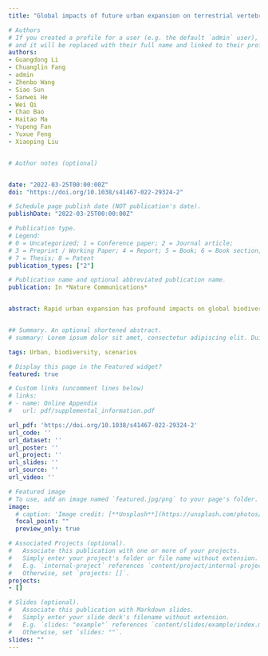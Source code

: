 ```yaml
---
title: "Global impacts of future urban expansion on terrestrial vertebrate diversity"

# Authors
# If you created a profile for a user (e.g. the default `admin` user), write the username (folder name) here 
# and it will be replaced with their full name and linked to their profile.
authors:
- Guangdong Li
- Chuanglin Fang
- admin
- Zhenbo Wang
- Siao Sun
- Sanwei He
- Wei Qi
- Chao Bao
- Haitao Ma
- Yupeng Fan
- Yuxue Feng
- Xiaoping Liu


# Author notes (optional)


date: "2022-03-25T00:00:00Z"
doi: "https://doi.org/10.1038/s41467-022-29324-2"

# Schedule page publish date (NOT publication's date).
publishDate: "2022-03-25T00:00:00Z"

# Publication type.
# Legend: 
# 0 = Uncategorized; 1 = Conference paper; 2 = Journal article;
# 3 = Preprint / Working Paper; 4 = Report; 5 = Book; 6 = Book section;
# 7 = Thesis; 8 = Patent
publication_types: ["2"]

# Publication name and optional abbreviated publication name.
publication: In *Nature Communications*


abstract: Rapid urban expansion has profound impacts on global biodiversity through habitat conversion, degradation, fragmentation, and species extinction. However, how future urban expansion will affect global biodiversity needs to be better understood. We contribute to filling this knowledge gap by combining spatially explicit projections of urban expansion under shared socioeconomic pathways (SSPs) with datasets on habitat and terrestrial biodiversity (amphibians, mammals, and birds). Overall, future urban expansion will lead to 11–33 million hectares of natural habitat loss by 2100 under the SSP scenarios and will disproportionately cause large natural habitat fragmentation. The urban expansion within the current key biodiversity priority areas is projected to be higher (e.g., 37–44% higher in the WWF's Global 200) than the global average. Moreover, the urban land conversion will reduce local within-site species richness by 34% and species abundance by 52% per 1 km grid cell, and 7–9 species may be lost per 10 km cell. Our study suggests an urgent need to develop a sustainable urban development pathway to balance urban expansion and biodiversity conservation.


## Summary. An optional shortened abstract.
# summary: Lorem ipsum dolor sit amet, consectetur adipiscing elit. Duis posuere tellus ac convallis placerat. Proin tincidunt magna sed ex sollicitudin condimentum.

tags: Urban, biodiversity, scenarios

# Display this page in the Featured widget?
featured: true

# Custom links (uncomment lines below)
# links:
# - name: Online Appendix
#   url: pdf/supplemental_information.pdf

url_pdf: 'https://doi.org/10.1038/s41467-022-29324-2'
url_code: ''
url_dataset: ''
url_poster: ''
url_project: ''
url_slides: ''
url_source: ''
url_video: ''

# Featured image
# To use, add an image named `featured.jpg/png` to your page's folder. 
image:
  # caption: 'Image credit: [**Unsplash**](https://unsplash.com/photos/pLCdAaMFLTE)'
  focal_point: ""
  preview_only: true

# Associated Projects (optional).
#   Associate this publication with one or more of your projects.
#   Simply enter your project's folder or file name without extension.
#   E.g. `internal-project` references `content/project/internal-project/index.md`.
#   Otherwise, set `projects: []`.
projects:
- []

# Slides (optional).
#   Associate this publication with Markdown slides.
#   Simply enter your slide deck's filename without extension.
#   E.g. `slides: "example"` references `content/slides/example/index.md`.
#   Otherwise, set `slides: ""`.
slides: ""
---
```


